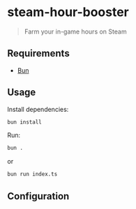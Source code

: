 # steam-hour-booster
> Farm your in-game hours on Steam

## Requirements
- [Bun](https://bun.sh/)

## Usage

Install dependencies:

```bash
bun install
```

Run:

```bash
bun .
```
or
```bash
bun run index.ts
```

## Configuration

